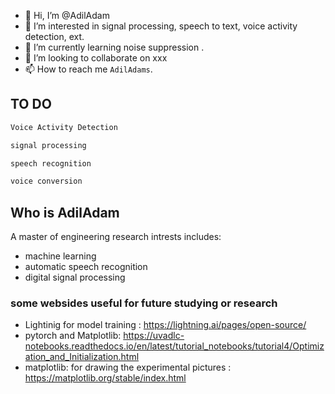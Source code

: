 - 👋 Hi, I’m @AdilAdam
- 👀 I’m interested in signal processing, speech to text, voice activity detection, ext.
- 🌱 I’m currently learning noise suppression .
- 💞️ I’m looking to collaborate on xxx
- 📫 How to reach me `AdilAdams`.

<!---
AdilAdam/AdilAdam is a ✨ special ✨ repository because its `README.md` (this file) appears on your GitHub profile.
You can click the Preview link to take a look at your changes.
--->
## TO DO
```bash
Voice Activity Detection

signal processing

speech recognition

voice conversion
```
## Who is AdilAdam
A master of engineering
research intrests includes:
  - machine learning 
  - automatic speech recognition
  - digital signal processing


### some websides useful for future studying or research
- Lightinig for model training : https://lightning.ai/pages/open-source/
- pytorch and Matplotlib: https://uvadlc-notebooks.readthedocs.io/en/latest/tutorial_notebooks/tutorial4/Optimization_and_Initialization.html
- matplotlib: for drawing the experimental pictures : https://matplotlib.org/stable/index.html

